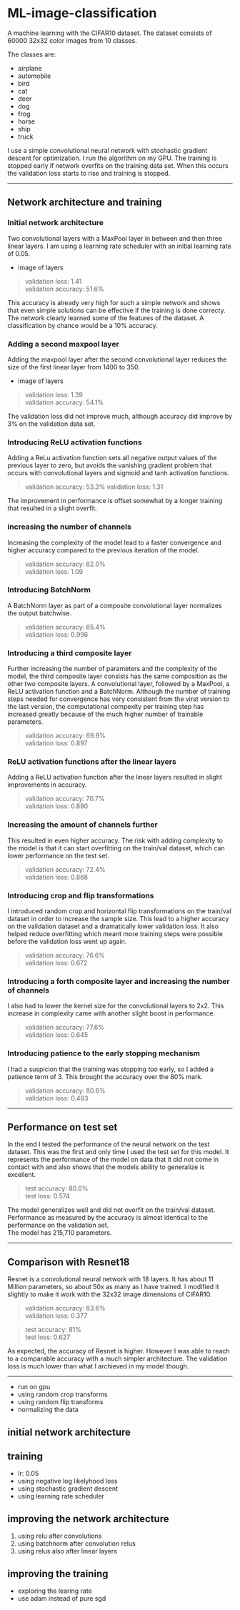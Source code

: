 # ML-image-classification

A machine learning with the CIFAR10 dataset.
The dataset consists of 60000 32x32 color images from 10 classes.

The classes are:

- airplane
- automobile
- bird
- cat
- deer
- dog
- frog
- horse
- ship
- truck

I use a simple convolutional neural network with stochastic gradient descent for optimization. I run the algorithm on my GPU. The training is stopped early if network overfits on the training data set. When this occurs the validation loss starts to rise and training is stopped. 

---

## Network architecture and training

### Initial network architecture 

Two convolutional layers with a MaxPool layer in between and then three linear layers. I am using a learning rate scheduler with an initial learning rate of 0.05.

- image of layers

>validation loss: 1.41  
validation accuracy: 51.6%

This accuracy is already very high for such a simple network and shows that even simple solutions can be effective if the training is done correcty. The network clearly learned some of the features of the dataset. A classification by chance would be a 10% accuracy.

### Adding a second maxpool layer

Adding the maxpool layer after the second convolutional layer reduces the size of the first linear layer from 1400 to 350.

- image of layers


> validation loss: 1.39  
> validation accuracy: 54.1%

The validation loss did not improve much, although accuracy did improve by 3% on the validation data set.

### Introducing ReLU activation functions

Adding a ReLu activation function sets all negative output values of the previous layer to zero, but avoids the vanishing gradient problem that occurs with convolutional layers and sigmoid and tanh activation functions.  

> validation accuracy: 53.3%
> validation loss: 1.31  

The improvement in performance is offset somewhat by a longer training that resulted in a slight overfit.

### increasing the number of channels

Increasing the complexity of the model lead to a faster convergence and higher accuracy compared to the previous iteration of the model. 

> validation accuracy: 62.0%  
> validation loss: 1.09  

### Introducing BatchNorm

A BatchNorm layer as part of a composite convolutional layer normalizes the output batchwise. 

> validation accuracy: 65.4%  
> validation loss: 0.996  

### Introducing a third composite layer

Further increasing the number of parameters and the complexity of the model, the third composite layer consists has the same composition as the other two composite layers. A convolutional layer, followed by a MaxPool, a ReLU activation function and a BatchNorm. Although the number of training steps needed for convergence has very consistent from the virst version to the last version, the computational compexity per training step has increased greatly because of the much higher number of trainable parameters.

> validation accuracy: 69.9%  
> validation loss: 0.897  


### ReLU activation functions after the linear layers

Adding a ReLU activation function after the linear layers resulted in slight improvements in accuracy.

> validation accuracy: 70.7%  
> validation loss: 0.880  

### Increasing the amount of channels further 

This resulted in even higher accuracy. The risk with adding complexity to the model is that it can start overfitting on the train/val dataset, which can lower performance on the test set.

> validation accuracy: 72.4%  
> validation loss: 0.868  

### Introducing crop and flip transformations

I introduced random crop and horizontal flip transformations on the train/val dataset in order to increase the sample size. This lead to a higher accuracy on the validation dataset and a dramatically lower validation loss. It also helped reduce overfitting which meant more training steps were possible before the validation loss went up again.

> validation accuracy: 76.6%  
> validation loss: 0.672  

### Introducing a forth composite layer and increasing the number of channels

I also had to lower the kernel size for the convolutional layers to 2x2.
This increase in complexity came with another slight boost in performance.

> validation accuracy: 77.6%  
> validation loss: 0.645

### Introducing patience to the early stopping mechanism

I had a suspicion that the training was stopping _too_ early, so I added a patience term of 3. This brought the accuracy over the 80% mark.

> validation accuracy: 80.6%  
> validation loss: 0.483

---

## Performance on test set

In the end I tested the performance of the neural network on the test dataset. This was the first and only time I used the test set for this model. It represents the performance of the model on data that it did not come in contact with and also shows that the models ability to generalize is excellent.

> test accuracy: 80.6%  
> test loss: 0.574

The model generalizes well and did not overfit on the train/val dataset. Performance as measured by the accuracy is almost identical to the performance on the validation set.  
The model has 215,710 parameters.

---

## Comparison with Resnet18 

Resnet is a convolutional neural network with 18 layers. It has about 11 Million parameters, so about 50x as many as I have trained. I modified it slightly to make it work with the 32x32 image dimensions of CIFAR10.

> validation accuracy: 83.6%  
> validation loss: 0.377

> test accuracy: 81%  
> test loss: 0.627

As expected, the accuracy of Resnet is higher. However I was able to reach to a comparable accuracy with a much simpler architecture. 
The validation loss is much lower than what I archieved in my model though.


---

- run on gpu
- using random crop transforms
- using random flip transforms
- normalizing the data

## initial network architecture

## training
- lr: 0.05
- using negative log likelyhood loss
- using stochastic gradient descent
- using learning rate scheduler

## improving the network architecture

1. using relu after convolutions
1. using batchnorm after convolution relus
1. using relus also after linear layers

## improving the training

- exploring the learing rate
- use adam instead of pure sgd
